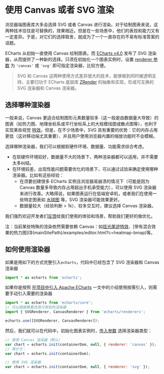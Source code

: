 # 使用 Canvas 或者 SVG 渲染

浏览器端图表库大多会选择 SVG 或者 Canvas 进行渲染。对于绘制图表来说，这两种技术往往是可替换的，效果相近。但是在一些场景中，他们的表现和能力又有一定差异。于是，对它们的选择取舍，就成为了一个一直存在的不易有标准答案的话题。

ECharts 从初始一直使用 Canvas 绘制图表。而 [ECharts v4.0](https://github.com/apache/echarts/releases) 发布了 SVG 渲染器，从而提供了一种新的选择。只须在初始化一个图表实例时，设置 [renderer 参数](${mainSitePath}/api.html#echarts.init) 为 `'canvas'` 或 `'svg'` 即可指定渲染器，比较方便。

> SVG 和 Canvas 这两种使用方式差异很大的技术，能够做到同时被透明支持，主要归功于 ECharts 底层库 [ZRender](https://github.com/ecomfe/zrender) 的抽象和实现，形成可互换的 SVG 渲染器和 Canvas 渲染器。

## 选择哪种渲染器

一般来说，Canvas 更适合绘制图形元素数量较多（这一般是由数据量大导致）的图表（如热力图、地理坐标系或平行坐标系上的大规模线图或散点图等），也利于实现某些视觉 [特效](${mainSitePath}/examples/editor.html?c=lines-bmap-effect)。但是，在不少场景中，SVG 具有重要的优势：它的内存占用更低（这对移动端尤其重要）、并且用户使用浏览器内置的缩放功能时不会模糊。

选择哪种渲染器，我们可以根据软硬件环境、数据量、功能需求综合考虑。

- 在软硬件环境较好，数据量不大的场景下，两种渲染器都可以适用，并不需要太多纠结。
- 在环境较差，出现性能问题需要优化的场景下，可以通过试验来确定使用哪种渲染器。比如有这些经验：
  - 在须要创建很多 ECharts 实例且浏览器易崩溃的情况下（可能是因为 Canvas 数量多导致内存占用超出手机承受能力），可以使用 SVG 渲染器来进行改善。大略得说，如果图表运行在低端安卓机，或者我们在使用一些特定图表如 [水球图](https://ecomfe.github.io/echarts-liquidfill/example/) 等，SVG 渲染器可能效果更好。
  - 数据量较大（经验判断 > 1k）、较多交互时，建议选择 Canvas 渲染器。

我们强烈欢迎开发者们[反馈](https://github.com/apache/echarts/issues/new)给我们使用的体验和场景，帮助我们更好的做优化。

注：当前某些特殊的渲染依然需要依赖 Canvas：如[炫光尾迹特效](${optionPath}series-lines.effect)、[带有混合效果的热力图](${mainSitePath}/examples/editor.html?c=heatmap-bmap)等。

## 如何使用渲染器

如果是用如下的方式完整引入`echarts`，代码中已经包含了 SVG 渲染器和 Canvas 渲染器

```js
import * as echarts from 'echarts';
```

如果你是按照 [在项目中引入 Apache ECharts](${lang}/basics/import) 一文中的介绍使用按需引入，则需要手动引入需要的渲染器

```js
import * as echarts from 'echarts/core';
// 可以根据需要选用只用到的渲染器
import { SVGRenderer, CanvasRenderer } from 'echarts/renderers';

echarts.use([SVGRenderer, CanvasRenderer]);
```

然后，我们就可以在代码中，初始化图表实例时，[传入参数](${mainSitePath}/api.html#echarts.init) 选择渲染器类型：

```js
// 使用 Canvas 渲染器（默认）
var chart = echarts.init(containerDom, null, { renderer: 'canvas' });
// 等价于：
var chart = echarts.init(containerDom);

// 使用 SVG 渲染器
var chart = echarts.init(containerDom, null, { renderer: 'svg' });
```
